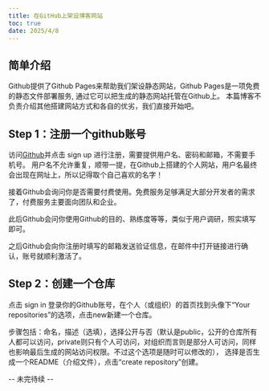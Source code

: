 ```yaml
---
title: 在GitHub上架设博客网站
toc: true
date: 2025/4/8 
---
```


## 简单介绍

Github提供了Github Pages来帮助我们架设静态网站，Github Pages是一项免费的静态文件部署服务, 通过它可以把生成的静态网站托管在Github上。
本篇博客不负责介绍其他搭建网站方式和各自的优劣，我们直接开始吧。

## Step 1：注册一个github账号

访问[Github](https://github.com/)并点击 sign up 进行注册，需要提供用户名、密码和邮箱，不需要手机号。
用户名不允许重复，顺带一提，在Github上搭建的个人网站，用户名最终会出现在网址上，所以记得取个自己喜欢的名字！

接着Github会询问你是否需要付费使用。免费服务足够满足大部分开发者的需求了，付费服务主要面向团队和企业。

此后Github会问你使用Github的目的、熟练度等等，类似于用户调研，照实填写即可。

之后Github会向你注册时填写的邮箱发送验证信息，在邮件中打开链接进行确认，账号就顺利激活了。

## Step 2：创建一个仓库

点击 sign in 登录你的Github账号，在个人（或组织）的首页找到头像下“Your repositories”的选项，点击new新建一个仓库。

步骤包括：命名，描述（选填），选择公开与否（默认是public，公开的仓库所有人都可以访问，private则只有个人可访问，对组织而言则是部分人可访问，同样也影响最后生成的网站访问权限。不过这个选项是随时可以修改的），
选择是否生成一个README（介绍文件），点击“create repository”创建。

-- 未完待续 --
